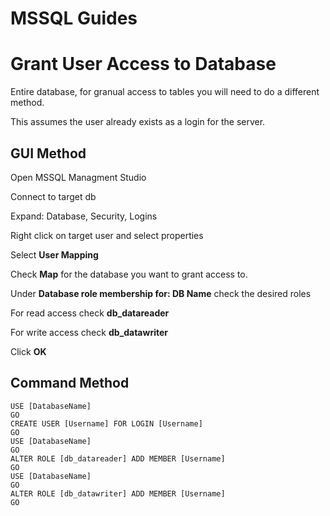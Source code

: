 MSSQL Guides
============

# Grant User Access to Database

Entire database, for granual access to tables you will need to do a different method.

This assumes the user already exists as a login for the server.

## GUI Method

Open MSSQL Managment Studio

Connect to target db

Expand: Database, Security, Logins

Right click on target user and select properties

Select **User Mapping**

Check **Map** for the database you want to grant access to.

Under **Database role membership for: DB Name** check the desired roles

For read access check **db_datareader**

For write access check **db_datawriter**

Click **OK**

## Command Method

```
USE [DatabaseName]
GO
CREATE USER [Username] FOR LOGIN [Username]
GO
USE [DatabaseName]
GO
ALTER ROLE [db_datareader] ADD MEMBER [Username]
GO
USE [DatabaseName]
GO
ALTER ROLE [db_datawriter] ADD MEMBER [Username]
GO
```
